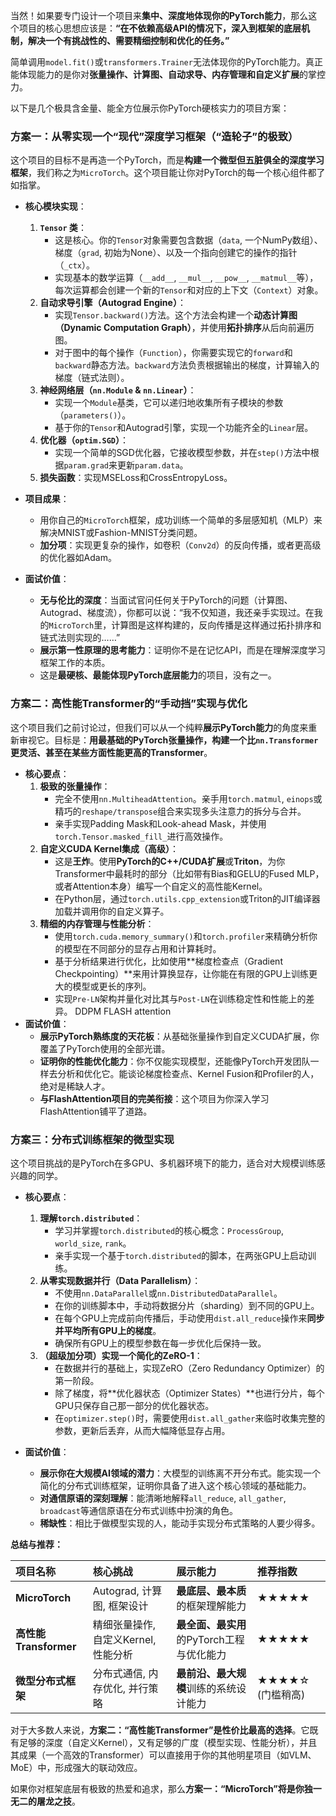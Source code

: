 当然！如果要专门设计一个项目来**集中、深度地体现你的PyTorch能力**，那么这个项目的核心思想应该是：**“在不依赖高级API的情况下，深入到框架的底层机制，解决一个有挑战性的、需要精细控制和优化的任务。”**

简单调用`model.fit()`或`transformers.Trainer`无法体现你的PyTorch能力。真正能体现能力的是你对**张量操作、计算图、自动求导、内存管理和自定义扩展**的掌控力。

以下是几个极具含金量、能全方位展示你PyTorch硬核实力的项目方案：

### 方案一：从零实现一个“现代”深度学习框架（“造轮子”的极致）

这个项目的目标不是再造一个PyTorch，而是**构建一个微型但五脏俱全的深度学习框架**，我们称之为`MicroTorch`。这个项目能让你对PyTorch的每一个核心组件都了如指掌。

*   **核心模块实现**：
    1.  **`Tensor` 类**：
        *   这是核心。你的`Tensor`对象需要包含数据（`data`, 一个NumPy数组）、梯度（`grad`, 初始为None）、以及一个指向创建它的操作的指针（`_ctx`）。
        *   实现基本的数学运算（`__add__`, `__mul__`, `__pow__`, `__matmul__`等），每次运算都会创建一个新的`Tensor`和对应的上下文（`Context`）对象。
    2.  **自动求导引擎（Autograd Engine）**：
        *   实现`Tensor.backward()`方法。这个方法会构建一个**动态计算图（Dynamic Computation Graph）**，并使用**拓扑排序**从后向前遍历图。
        *   对于图中的每个操作（`Function`），你需要实现它的`forward`和`backward`静态方法。`backward`方法负责根据输出的梯度，计算输入的梯度（链式法则）。
    3.  **神经网络层（`nn.Module` & `nn.Linear`）**：
        *   实现一个`Module`基类，它可以递归地收集所有子模块的参数（`parameters()`）。
        *   基于你的`Tensor`和Autograd引擎，实现一个功能齐全的`Linear`层。
    4.  **优化器（`optim.SGD`）**：
        *   实现一个简单的SGD优化器，它接收模型参数，并在`step()`方法中根据`param.grad`来更新`param.data`。
    5.  **损失函数**：实现MSELoss和CrossEntropyLoss。

*   **项目成果**：
    *   用你自己的`MicroTorch`框架，成功训练一个简单的多层感知机（MLP）来解决MNIST或Fashion-MNIST分类问题。
    *   **加分项**：实现更复杂的操作，如卷积（`Conv2d`）的反向传播，或者更高级的优化器如Adam。

*   **面试价值**：
    *   **无与伦比的深度**：当面试官问任何关于PyTorch的问题（计算图、Autograd、梯度流），你都可以说：“我不仅知道，我还亲手实现过。在我的`MicroTorch`里，计算图是这样构建的，反向传播是这样通过拓扑排序和链式法则实现的……”
    *   **展示第一性原理的思考能力**：证明你不是在记忆API，而是在理解深度学习框架工作的本质。
    *   这是**最硬核、最能体现PyTorch底层能力**的项目，没有之一。

### 方案二：高性能Transformer的“手动挡”实现与优化

这个项目我们之前讨论过，但我们可以从一个纯粹**展示PyTorch能力**的角度来重新审视它。目标是：**用最基础的PyTorch张量操作，构建一个比`nn.Transformer`更灵活、甚至在某些方面性能更高的Transformer**。

*   **核心要点**：
    1.  **极致的张量操作**：
        *   完全不使用`nn.MultiheadAttention`。亲手用`torch.matmul`, `einops`或精巧的`reshape/transpose`组合来实现多头注意力的拆分与合并。
        *   亲手实现Padding Mask和Look-ahead Mask，并使用`torch.Tensor.masked_fill_`进行高效操作。
    2.  **自定义CUDA Kernel集成（高级）**：
        *   这是**王炸**。使用**PyTorch的C++/CUDA扩展**或**Triton**，为你Transformer中最耗时的部分（比如带有Bias和GELU的Fused MLP，或者Attention本身）编写一个自定义的高性能Kernel。
        *   在Python层，通过`torch.utils.cpp_extension`或Triton的JIT编译器加载并调用你的自定义算子。
    3.  **精细的内存管理与性能分析**：
        *   使用`torch.cuda.memory_summary()`和`torch.profiler`来精确分析你的模型在不同部分的显存占用和计算耗时。
        *   基于分析结果进行优化，比如使用**梯度检查点（Gradient Checkpointing）**来用计算换显存，让你能在有限的GPU上训练更大的模型或更长的序列。
        *   实现`Pre-LN`架构并量化对比其与`Post-LN`在训练稳定性和性能上的差异。
DDPM   FLASH  attention
*   **面试价值**：
    *   **展示PyTorch熟练度的天花板**：从基础张量操作到自定义CUDA扩展，你覆盖了PyTorch使用的全部光谱。
    *   **证明你的性能优化能力**：你不仅能实现模型，还能像PyTorch开发团队一样去分析和优化它。能谈论梯度检查点、Kernel Fusion和Profiler的人，绝对是稀缺人才。
    *   **与FlashAttention项目的完美衔接**：这个项目为你深入学习FlashAttention铺平了道路。

### 方案三：分布式训练框架的微型实现

这个项目挑战的是PyTorch在多GPU、多机器环境下的能力，适合对大规模训练感兴趣的同学。

*   **核心要点**：
    1.  **理解`torch.distributed`**：
        *   学习并掌握`torch.distributed`的核心概念：`ProcessGroup`, `world_size`, `rank`。
        *   亲手实现一个基于`torch.distributed`的脚本，在两张GPU上启动训练。
    2.  **从零实现数据并行（Data Parallelism）**：
        *   不使用`nn.DataParallel`或`nn.DistributedDataParallel`。
        *   在你的训练脚本中，手动将数据分片（sharding）到不同的GPU上。
        *   在每个GPU上完成前向传播后，手动使用`dist.all_reduce`操作来**同步并平均所有GPU上的梯度**。
        *   确保所有GPU上的模型参数在每一步优化后保持一致。
    3.  **（超级加分项）实现一个简化的ZeRO-1**：
        *   在数据并行的基础上，实现ZeRO（Zero Redundancy Optimizer）的第一阶段。
        *   除了梯度，将**优化器状态（Optimizer States）**也进行分片，每个GPU只保存自己那一部分的优化器状态。
        *   在`optimizer.step()`时，需要使用`dist.all_gather`来临时收集完整的参数，更新后丢弃，从而大幅降低显存占用。

*   **面试价值**：
    *   **展示你在大规模AI领域的潜力**：大模型的训练离不开分布式。能实现一个简化的分布式训练框架，证明你具备了进入这个核心领域的基础能力。
    *   **对通信原语的深刻理解**：能清晰地解释`all_reduce`, `all_gather`, `broadcast`等通信原语在分布式训练中扮演的角色。
    *   **稀缺性**：相比于做模型实现的人，能动手实现分布式策略的人要少得多。

**总结与推荐：**

| 项目名称 | 核心挑战 | 展示能力 | 推荐指数 |
| :--- | :--- | :--- | :--- |
| **MicroTorch** | Autograd, 计算图, 框架设计 | **最底层、最本质**的框架理解能力 | ★★★★★ |
| **高性能Transformer** | 精细张量操作, 自定义Kernel, 性能分析 | **最全面、最实用**的PyTorch工程与优化能力 | ★★★★★ |
| **微型分布式框架** | 分布式通信, 内存优化, 并行策略 | **最前沿、最大规模**训练的系统设计能力 | ★★★★☆ (门槛稍高) |

对于大多数人来说，**方案二：“高性能Transformer”是性价比最高的选择**。它既有足够的深度（自定义Kernel），又有足够的广度（模型实现、性能分析），并且其成果（一个高效的Transformer）可以直接用于你的其他明星项目（如VLM、MoE）中，形成强大的联动效应。

如果你对框架底层有极致的热爱和追求，那么**方案一：“MicroTorch”将是你独一无二的屠龙之技**。